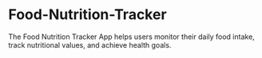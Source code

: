 # Food-Nutrition-Tracker
The Food Nutrition Tracker App helps users monitor their daily food intake, track nutritional values, and achieve health goals. 
